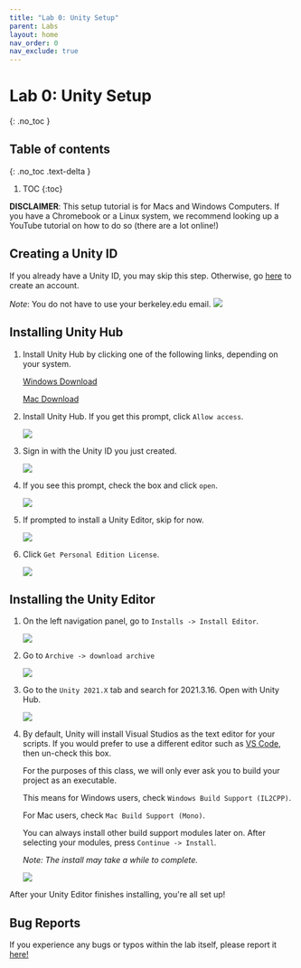 ```yaml
---
title: "Lab 0: Unity Setup"
parent: Labs
layout: home
nav_order: 0
nav_exclude: true
---
```


# Lab 0: Unity Setup
{: .no_toc }

## Table of contents
{: .no_toc .text-delta }

1. TOC
{:toc}

**DISCLAIMER**: This setup tutorial is for Macs and Windows Computers.  If you have a Chromebook or a Linux system, we recommend looking  up a YouTube tutorial on how to do so (there are a lot online!) 

## Creating a Unity ID
If you already have a Unity ID, you may skip this step. Otherwise, go [here] to create an account.

*Note*: You do not have to use your berkeley.edu email.
![](images\image9.png)

## Installing Unity Hub
1. Install Unity Hub by clicking one of the following links, depending on your system.

    [Windows Download]

    [Mac Download]

2. Install Unity Hub. If you get this prompt, click `Allow access`.

    ![](images\image6.png)

3. Sign in with the Unity ID you just created.

    ![](images\image5.png)

4. If you see this prompt, check the box and click `open`.

    ![](images\image8.png)

5. If prompted to install a Unity Editor, skip for now.

    ![](images\image7.png)

6. Click `Get Personal Edition License`.

    ![](images\image3.png)

## Installing the Unity Editor

1. On the left navigation panel, go to `Installs -> Install Editor`.

    ![](images\image2.png)

2. Go to `Archive -> download archive`

    ![](images\download.png)

3. Go to the `Unity 2021.X` tab and search for 2021.3.16. Open with Unity Hub.

    ![](images\openWithHub.png)

4. By default, Unity will install Visual Studios as the text editor for your scripts. If you would prefer to use a different editor such as [VS Code], then un-check this box.

    For the purposes of this class, we will only ever ask you to build your project as an executable.

    This means for Windows users, check `Windows Build Support (IL2CPP)`.

    For Mac users, check `Mac Build Support (Mono)`.

    You can always install other build support modules later on. After selecting your modules, press `Continue -> Install`.

    *Note: The install may take a while to complete.*
    

    ![](images\addingModules.png)

After your Unity Editor finishes installing, you're all set up!

## Bug Reports
If you experience any bugs or typos within the lab itself, please report it [here!]

[here!]: https://forms.gle/1C2GPHGDHCQo3WWe7 
[here]: https://id.unity.com/en/conversations/5e65b337-3449-4920-a563-a308184ec7f8018f?view=register
[Windows Download]: https://public-cdn.cloud.unity3d.com/hub/prod/UnityHubSetup.exe
[Mac Download]: https://public-cdn.cloud.unity3d.com/hub/prod/UnityHubSetup.dmg
[VS Code]: https://code.visualstudio.com/docs/other/unity